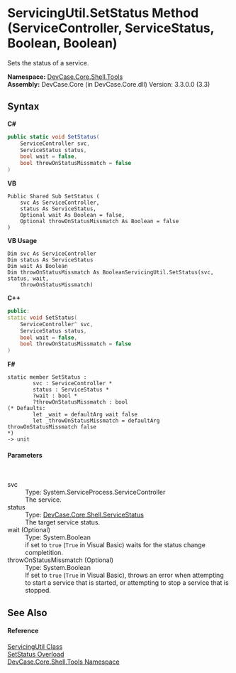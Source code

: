 # ServicingUtil.SetStatus Method (ServiceController, ServiceStatus, Boolean, Boolean)
 

Sets the status of a service.

**Namespace:**&nbsp;<a href="N_DevCase_Core_Shell_Tools">DevCase.Core.Shell.Tools</a><br />**Assembly:**&nbsp;DevCase.Core (in DevCase.Core.dll) Version: 3.3.0.0 (3.3)

## Syntax

**C#**<br />
``` C#
public static void SetStatus(
	ServiceController svc,
	ServiceStatus status,
	bool wait = false,
	bool throwOnStatusMissmatch = false
)
```

**VB**<br />
``` VB
Public Shared Sub SetStatus ( 
	svc As ServiceController,
	status As ServiceStatus,
	Optional wait As Boolean = false,
	Optional throwOnStatusMissmatch As Boolean = false
)
```

**VB Usage**<br />
``` VB Usage
Dim svc As ServiceController
Dim status As ServiceStatus
Dim wait As Boolean
Dim throwOnStatusMissmatch As BooleanServicingUtil.SetStatus(svc, status, wait, 
	throwOnStatusMissmatch)
```

**C++**<br />
``` C++
public:
static void SetStatus(
	ServiceController^ svc, 
	ServiceStatus status, 
	bool wait = false, 
	bool throwOnStatusMissmatch = false
)
```

**F#**<br />
``` F#
static member SetStatus : 
        svc : ServiceController * 
        status : ServiceStatus * 
        ?wait : bool * 
        ?throwOnStatusMissmatch : bool 
(* Defaults:
        let _wait = defaultArg wait false
        let _throwOnStatusMissmatch = defaultArg throwOnStatusMissmatch false
*)
-> unit 

```


#### Parameters
&nbsp;<dl><dt>svc</dt><dd>Type: System.ServiceProcess.ServiceController<br />The service.</dd><dt>status</dt><dd>Type: <a href="T_DevCase_Core_Shell_ServiceStatus">DevCase.Core.Shell.ServiceStatus</a><br />The target service status.</dd><dt>wait (Optional)</dt><dd>Type: System.Boolean<br />if set to `true` (`True` in Visual Basic) waits for the status change completition.</dd><dt>throwOnStatusMissmatch (Optional)</dt><dd>Type: System.Boolean<br />If set to `true` (`True` in Visual Basic), throws an error when attempting to start a service that is started, or attempting to stop a service that is stopped.</dd></dl>

## See Also


#### Reference
<a href="T_DevCase_Core_Shell_Tools_ServicingUtil">ServicingUtil Class</a><br /><a href="Overload_DevCase_Core_Shell_Tools_ServicingUtil_SetStatus">SetStatus Overload</a><br /><a href="N_DevCase_Core_Shell_Tools">DevCase.Core.Shell.Tools Namespace</a><br />